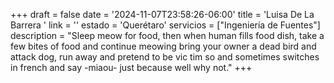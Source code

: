 +++
draft  = false
date   = '2024-11-07T23:58:26-06:00'
title  = 'Luisa De La Barrera '
link   = ''
estado = 'Querétaro'
servicios = ["Ingeniería de Fuentes"]
description = "Sleep meow for food, then when human fills food dish, take a few bites of food and continue meowing bring your owner a dead bird and attack dog, run away and pretend to be vic  tim so and sometimes switches in french and say -miaou- just because well why not."
+++